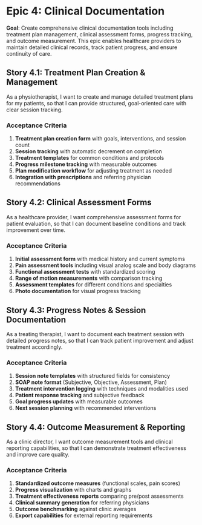 # Epic 4: Clinical Documentation

**Goal**: Create comprehensive clinical documentation tools including treatment plan management, clinical assessment forms, progress tracking, and outcome measurement. This epic enables healthcare providers to maintain detailed clinical records, track patient progress, and ensure continuity of care.

## Story 4.1: Treatment Plan Creation & Management

As a physiotherapist,
I want to create and manage detailed treatment plans for my patients,
so that I can provide structured, goal-oriented care with clear session tracking.

### Acceptance Criteria
1. **Treatment plan creation form** with goals, interventions, and session count
2. **Session tracking** with automatic decrement on completion
3. **Treatment templates** for common conditions and protocols
4. **Progress milestone tracking** with measurable outcomes
5. **Plan modification workflow** for adjusting treatment as needed
6. **Integration with prescriptions** and referring physician recommendations

## Story 4.2: Clinical Assessment Forms

As a healthcare provider,
I want comprehensive assessment forms for patient evaluation,
so that I can document baseline conditions and track improvement over time.

### Acceptance Criteria
1. **Initial assessment form** with medical history and current symptoms
2. **Pain assessment tools** including visual analog scale and body diagrams
3. **Functional assessment tests** with standardized scoring
4. **Range of motion measurements** with comparison tracking
5. **Assessment templates** for different conditions and specialties
6. **Photo documentation** for visual progress tracking

## Story 4.3: Progress Notes & Session Documentation

As a treating therapist,
I want to document each treatment session with detailed progress notes,
so that I can track patient improvement and adjust treatment accordingly.

### Acceptance Criteria
1. **Session note templates** with structured fields for consistency
2. **SOAP note format** (Subjective, Objective, Assessment, Plan)
3. **Treatment intervention logging** with techniques and modalities used
4. **Patient response tracking** and subjective feedback
5. **Goal progress updates** with measurable outcomes
6. **Next session planning** with recommended interventions

## Story 4.4: Outcome Measurement & Reporting

As a clinic director,
I want outcome measurement tools and clinical reporting capabilities,
so that I can demonstrate treatment effectiveness and improve care quality.

### Acceptance Criteria
1. **Standardized outcome measures** (functional scales, pain scores)
2. **Progress visualization** with charts and graphs
3. **Treatment effectiveness reports** comparing pre/post assessments
4. **Clinical summary generation** for referring physicians
5. **Outcome benchmarking** against clinic averages
6. **Export capabilities** for external reporting requirements
